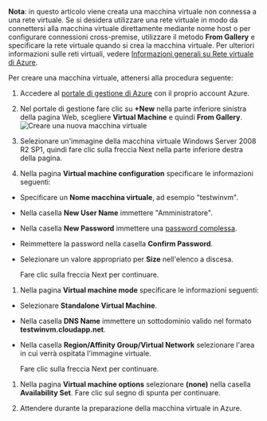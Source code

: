 <properties  writer="kathydav" editor="tysonn" manager="jeffreyg" />

**Nota**: in questo articolo viene creata una macchina virtuale non
connessa a una rete virtuale. Se si desidera utilizzare una rete
virtuale in modo da connettersi alla macchina virtuale direttamente
mediante nome host o per configurare connessioni cross-premise,
utilizzare il metodo **From Gallery** e specificare la rete virtuale
quando si crea la macchina virtuale. Per ulteriori informazioni sulle
reti virtuali, vedere [Informazioni generali su Rete virtuale di
Azure][1].

Per creare una macchina virtuale, attenersi alla procedura seguente:

1.  Accedere al [portale di gestione di Azure][2] con il proprio account
    Azure.

2.  Nel portale di gestione fare clic su **+New** nella parte inferiore
    sinistra della pagina Web, scegliere **Virtual Machine** e quindi
    **From Gallery**. ![Creare una nuova macchina
    virtuale](./media/create-and-configure-windows-server-2008-vm-in-portal/CreateWinVM.png)

3.  Selezionare un'immagine della macchina virtuale Windows Server 2008
    R2 SP1, quindi fare clic sulla freccia Next nella parte inferiore
    destra della pagina.

4.  Nella pagina **Virtual machine configuration** specificare le
    informazioni seguenti:

* Specificare un **Nome macchina virtuale**, ad esempio "testwinvm".
* Nella casella **New User Name** immettere "Amministratore".
* Nella casella **New Password** immettere una [password complessa][3].
* Reimmettere la password nella casella **Confirm Password**.
* Selezionare un valore appropriato per **Size** nell'elenco a discesa.
  
  Fare clic sulla freccia Next per continuare.

1.  Nella pagina **Virtual machine mode** specificare le informazioni
    seguenti:

* Selezionare **Standalone Virtual Machine**.
* Nella casella **DNS Name** immettere un sottodominio valido nel
  formato **testwinvm.cloudapp.net**.
* Nella casella **Region/Affinity Group/Virtual Network** selezionare
  l'area in cui verrà ospitata l'immagine virtuale.
  
  Fare clic sulla freccia Next per continuare.

1.  Nella pagina **Virtual machine options** selezionare **(none)**
    nella casella **Availability Set**. Fare clic sul segno di spunta
    per continuare.

2.  Attendere durante la preparazione della macchina virtuale in Azure.



[1]: http://go.microsoft.com/fwlink/p/?LinkID=294063
[2]: http://manage.windowsazure.com
[3]: http://msdn.microsoft.com/en-us/library/ms161962.aspx
